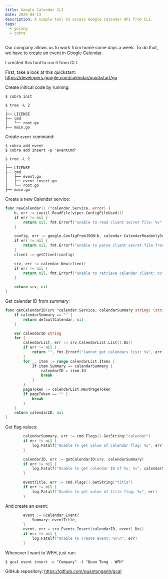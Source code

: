 ```yaml
---
title: Google Calendar CLI
date: 2020-04-13
description: A simple tool to access Google Calendar API from CLI.
tags:
  - golang
  - cobra
---
```

Our company allows us to work from home some days a week. To do that, we have to create an event in Google Calendar.

I created this tool to run it from CLI.

First, take a look at this quickstart: https://developers.google.com/calendar/quickstart/go

Create initical code by running:

```shell script
$ cobra init

$ tree -L 2
.
├── LICENSE
├── cmd
│   └── root.go
├── main.go
```

Create `event` command:

```shell script
$ cobra add event
$ cobra add insert -p 'eventCmd'

$ tree -L 2
.
├── LICENSE
├── cmd
│   ├── event.go
│   ├── event_insert.go
│   └── root.go
├── main.go
```

Create a new Calendar service:

```go
func newCalendar() (*calendar.Service, error) {
	b, err := ioutil.ReadFile(viper.ConfigFileUsed())
	if err != nil {
		return nil, fmt.Errorf("unable to read client secret file: %v", err)
	}

	config, err := google.ConfigFromJSON(b, calendar.CalendarReadonlyScope)
	if err != nil {
		return nil, fmt.Errorf("unable to parse client secret file from config: %v", err)
	}
	client := getClient(config)

	srv, err := calendar.New(client)
	if err != nil {
		return nil, fmt.Errorf("unable to retrieve calendar client: %v", err)
	}

	return srv, nil
}
```

Get calendar ID from summary:

```go
func getCalendarID(srv *calendar.Service, calendarSummary string) (string, error) {
	if calendarSummary == "" {
		return defaultCalendar, nil
	}

	var calendarID string
	for {
		calendarList, err := srv.CalendarList.List().Do()
		if err != nil {
			return "", fmt.Errorf("Cannot get calendars list: %v", err)
		}
		for _, item := range calendarList.Items {
			if item.Summary == calendarSummary {
				calendarID = item.Id
				break
			}
		}
		pageToken := calendarList.NextPageToken
		if pageToken == "" {
			break
		}
	}
	return calendarID, nil
}
```

Get flag values:

```go
		calendarSummary, err := cmd.Flags().GetString("calendar")
		if err != nil {
			log.Fatalf("Unable to get value of calendar flag: %v", err)
		}

		calendarID, err := getCalendarID(srv, calendarSummary)
		if err != nil {
			log.Fatalf("Unable to get calendar ID of %s: %v", calendarSummary, err)
		}

		eventTitle, err := cmd.Flags().GetString("title")
		if err != nil {
			log.Fatalf("Unable to get value of title flag: %v", err)
		}
```

And create an event:

```go
		event := &calendar.Event{
			Summary: eventTitle,
		}
		event, err = srv.Events.Insert(calendarID, event).Do()
		if err != nil {
			log.Fatalf("Unable to create event: %v\n", err)
		}

```

Whenever I want to WFH, just run:

```shell script
$ gcal event insert -c "Company" -t "Quan Tong - WFH"
```

GitHub repository: https://github.com/quantonganh/gcal